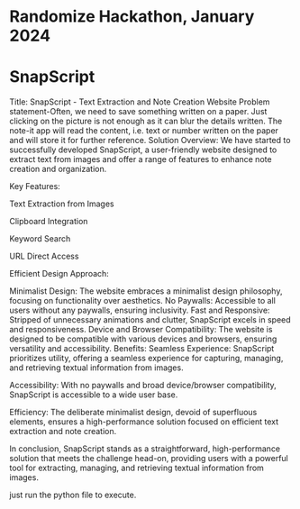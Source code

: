 # Randomize Hackathon, January 2024 

# SnapScript
Title: SnapScript - Text Extraction and Note Creation Website
Problem statement-Often, we need to save something written on a paper. Just clicking on the picture is not enough as it can blur the details written. The note-it app will read the content, i.e. text or number written on the paper and will store it for further reference.
Solution Overview: We have started to successfully developed SnapScript, a user-friendly website designed to extract text from images and offer a range of features to enhance note creation and organization.

Key Features:

Text Extraction from Images

Clipboard Integration

Keyword Search

URL Direct Access

Efficient Design Approach:

Minimalist Design: The website embraces a minimalist design philosophy, focusing on functionality over aesthetics.
No Paywalls: Accessible to all users without any paywalls, ensuring inclusivity.
Fast and Responsive: Stripped of unnecessary animations and clutter, SnapScript excels in speed and responsiveness.
Device and Browser Compatibility: The website is designed to be compatible with various devices and browsers, ensuring versatility and accessibility.
Benefits: Seamless Experience: SnapScript prioritizes utility, offering a seamless experience for capturing, managing, and retrieving textual information from images.

Accessibility: With no paywalls and broad device/browser compatibility, SnapScript is accessible to a wide user base.

Efficiency: The deliberate minimalist design, devoid of superfluous elements, ensures a high-performance solution focused on efficient text extraction and note creation.

In conclusion, SnapScript stands as a straightforward, high-performance solution that meets the challenge head-on, providing users with a powerful tool for extracting, managing, and retrieving textual information from images.

just run the python file to execute.
